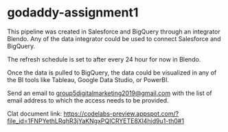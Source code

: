 # godaddy-assignment1

This pipeline was created in Salesforce and BigQuery through an integrator Blendo. Any of the data integrator could be used to connect Salesforce and BigQuery. 

The refresh schedule is set to after every 24 hour for now in Blendo.

Once the data is pulled to BigQuery, the data could be visualized in any of the BI tools like Tableau, Google Data Studio, or PowerBI.

Send an email to group5digitalmarketing2019@gmail.com with the list of email address to which the access needs to be provided.

Clat document link: https://codelabs-preview.appspot.com/?file_id=1FNPYethLRqhR3jYaKNgxPQICRYETE8Xl4hid9u1-th0#1
